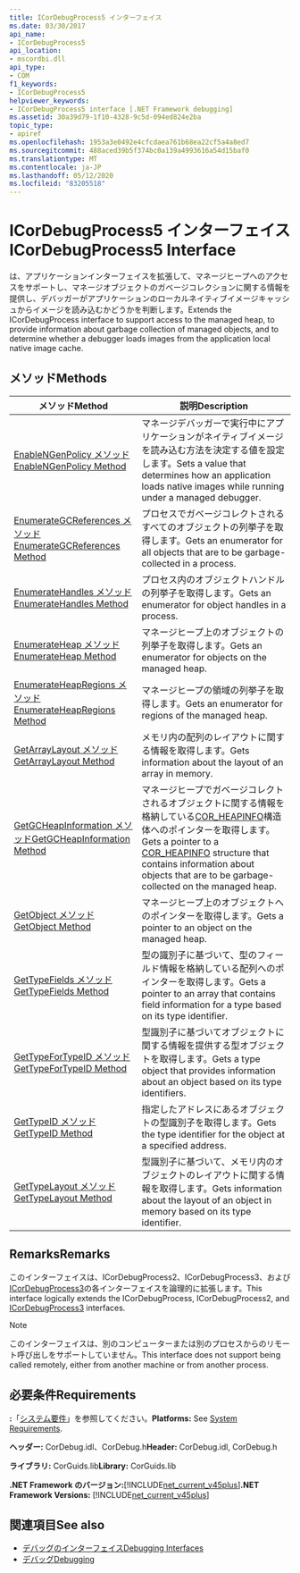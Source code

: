 ```yaml
---
title: ICorDebugProcess5 インターフェイス
ms.date: 03/30/2017
api_name:
- ICorDebugProcess5
api_location:
- mscordbi.dll
api_type:
- COM
f1_keywords:
- ICorDebugProcess5
helpviewer_keywords:
- ICorDebugProcess5 interface [.NET Framework debugging]
ms.assetid: 30a39d79-1f10-4328-9c5d-094ed824e2ba
topic_type:
- apiref
ms.openlocfilehash: 1953a3e0492e4cfcdaea761b68ea22cf5a4a8ed7
ms.sourcegitcommit: 488aced39b5f374bc0a139a4993616a54d15baf0
ms.translationtype: MT
ms.contentlocale: ja-JP
ms.lasthandoff: 05/12/2020
ms.locfileid: "83205518"
---
```

# <a name="icordebugprocess5-interface"></a><span data-ttu-id="30a89-102">ICorDebugProcess5 インターフェイス</span><span class="sxs-lookup"><span data-stu-id="30a89-102">ICorDebugProcess5 Interface</span></span>
<span data-ttu-id="30a89-103">は、アプリケーションインターフェイスを拡張して、マネージヒープへのアクセスをサポートし、マネージオブジェクトのガベージコレクションに関する情報を提供し、デバッガーがアプリケーションのローカルネイティブイメージキャッシュからイメージを読み込むかどうかを判断します。</span><span class="sxs-lookup"><span data-stu-id="30a89-103">Extends the ICorDebugProcess interface to support access to the managed heap, to provide information about garbage collection of managed objects, and to determine whether a debugger loads images from the application local native image cache.</span></span>  
  
## <a name="methods"></a><span data-ttu-id="30a89-104">メソッド</span><span class="sxs-lookup"><span data-stu-id="30a89-104">Methods</span></span>  
  
|<span data-ttu-id="30a89-105">メソッド</span><span class="sxs-lookup"><span data-stu-id="30a89-105">Method</span></span>|<span data-ttu-id="30a89-106">説明</span><span class="sxs-lookup"><span data-stu-id="30a89-106">Description</span></span>|  
|------------|-----------------|  
|[<span data-ttu-id="30a89-107">EnableNGenPolicy メソッド</span><span class="sxs-lookup"><span data-stu-id="30a89-107">EnableNGenPolicy Method</span></span>](icordebugprocess5-enablengenpolicy-method.md)|<span data-ttu-id="30a89-108">マネージデバッガーで実行中にアプリケーションがネイティブイメージを読み込む方法を決定する値を設定します。</span><span class="sxs-lookup"><span data-stu-id="30a89-108">Sets a value that determines how an application loads native images while running under a managed debugger.</span></span>|  
|[<span data-ttu-id="30a89-109">EnumerateGCReferences メソッド</span><span class="sxs-lookup"><span data-stu-id="30a89-109">EnumerateGCReferences Method</span></span>](icordebugprocess5-enumerategcreferences-method.md)|<span data-ttu-id="30a89-110">プロセスでガベージコレクトされるすべてのオブジェクトの列挙子を取得します。</span><span class="sxs-lookup"><span data-stu-id="30a89-110">Gets an enumerator for all objects that are to be garbage-collected in a process.</span></span>|  
|[<span data-ttu-id="30a89-111">EnumerateHandles メソッド</span><span class="sxs-lookup"><span data-stu-id="30a89-111">EnumerateHandles Method</span></span>](icordebugprocess5-enumeratehandles-method.md)|<span data-ttu-id="30a89-112">プロセス内のオブジェクトハンドルの列挙子を取得します。</span><span class="sxs-lookup"><span data-stu-id="30a89-112">Gets an enumerator for object handles in a process.</span></span>|  
|[<span data-ttu-id="30a89-113">EnumerateHeap メソッド</span><span class="sxs-lookup"><span data-stu-id="30a89-113">EnumerateHeap Method</span></span>](icordebugprocess5-enumerateheap-method.md)|<span data-ttu-id="30a89-114">マネージヒープ上のオブジェクトの列挙子を取得します。</span><span class="sxs-lookup"><span data-stu-id="30a89-114">Gets an enumerator for objects on the managed heap.</span></span>|  
|[<span data-ttu-id="30a89-115">EnumerateHeapRegions メソッド</span><span class="sxs-lookup"><span data-stu-id="30a89-115">EnumerateHeapRegions Method</span></span>](icordebugprocess5-enumerateheapregions-method.md)|<span data-ttu-id="30a89-116">マネージヒープの領域の列挙子を取得します。</span><span class="sxs-lookup"><span data-stu-id="30a89-116">Gets an enumerator for regions of the managed heap.</span></span>|  
|[<span data-ttu-id="30a89-117">GetArrayLayout メソッド</span><span class="sxs-lookup"><span data-stu-id="30a89-117">GetArrayLayout Method</span></span>](icordebugprocess5-getarraylayout-method.md)|<span data-ttu-id="30a89-118">メモリ内の配列のレイアウトに関する情報を取得します。</span><span class="sxs-lookup"><span data-stu-id="30a89-118">Gets information about the layout of an array in memory.</span></span>|  
|[<span data-ttu-id="30a89-119">GetGCHeapInformation メソッド</span><span class="sxs-lookup"><span data-stu-id="30a89-119">GetGCHeapInformation Method</span></span>](icordebugprocess5-getgcheapinformation-method.md)|<span data-ttu-id="30a89-120">マネージヒープでガベージコレクトされるオブジェクトに関する情報を格納している[COR_HEAPINFO](cor-heapinfo-structure.md)構造体へのポインターを取得します。</span><span class="sxs-lookup"><span data-stu-id="30a89-120">Gets a pointer to a [COR_HEAPINFO](cor-heapinfo-structure.md) structure that contains information about objects that are to be garbage-collected on the managed heap.</span></span>|  
|[<span data-ttu-id="30a89-121">GetObject メソッド</span><span class="sxs-lookup"><span data-stu-id="30a89-121">GetObject Method</span></span>](icordebugprocess5-getobject-method.md)|<span data-ttu-id="30a89-122">マネージヒープ上のオブジェクトへのポインターを取得します。</span><span class="sxs-lookup"><span data-stu-id="30a89-122">Gets a pointer to an object on the managed heap.</span></span>|  
|[<span data-ttu-id="30a89-123">GetTypeFields メソッド</span><span class="sxs-lookup"><span data-stu-id="30a89-123">GetTypeFields Method</span></span>](icordebugprocess5-gettypefields-method.md)|<span data-ttu-id="30a89-124">型の識別子に基づいて、型のフィールド情報を格納している配列へのポインターを取得します。</span><span class="sxs-lookup"><span data-stu-id="30a89-124">Gets a pointer to an array that contains field information for a type based on its type identifier.</span></span>|  
|[<span data-ttu-id="30a89-125">GetTypeForTypeID メソッド</span><span class="sxs-lookup"><span data-stu-id="30a89-125">GetTypeForTypeID Method</span></span>](icordebugprocess5-gettypefortypeid-method.md)|<span data-ttu-id="30a89-126">型識別子に基づいてオブジェクトに関する情報を提供する型オブジェクトを取得します。</span><span class="sxs-lookup"><span data-stu-id="30a89-126">Gets a type object that provides information about an object based on its type identifiers.</span></span>|  
|[<span data-ttu-id="30a89-127">GetTypeID メソッド</span><span class="sxs-lookup"><span data-stu-id="30a89-127">GetTypeID Method</span></span>](icordebugprocess5-gettypeid-method.md)|<span data-ttu-id="30a89-128">指定したアドレスにあるオブジェクトの型識別子を取得します。</span><span class="sxs-lookup"><span data-stu-id="30a89-128">Gets the type identifier for the object at a specified address.</span></span>|  
|[<span data-ttu-id="30a89-129">GetTypeLayout メソッド</span><span class="sxs-lookup"><span data-stu-id="30a89-129">GetTypeLayout Method</span></span>](icordebugprocess5-gettypelayout-method.md)|<span data-ttu-id="30a89-130">型識別子に基づいて、メモリ内のオブジェクトのレイアウトに関する情報を取得します。</span><span class="sxs-lookup"><span data-stu-id="30a89-130">Gets information about the layout of an object in memory based on its type identifier.</span></span>|  
  
## <a name="remarks"></a><span data-ttu-id="30a89-131">Remarks</span><span class="sxs-lookup"><span data-stu-id="30a89-131">Remarks</span></span>  
 <span data-ttu-id="30a89-132">このインターフェイスは、ICorDebugProcess2、ICorDebugProcess3、および[ICorDebugProcess3](icordebugprocess3-interface.md)の各インターフェイスを論理的に拡張します。</span><span class="sxs-lookup"><span data-stu-id="30a89-132">This interface logically extends the ICorDebugProcess, ICorDebugProcess2, and [ICorDebugProcess3](icordebugprocess3-interface.md) interfaces.</span></span>  
  
> [!NOTE]
> <span data-ttu-id="30a89-133">このインターフェイスは、別のコンピューターまたは別のプロセスからのリモート呼び出しをサポートしていません。</span><span class="sxs-lookup"><span data-stu-id="30a89-133">This interface does not support being called remotely, either from another machine or from another process.</span></span>  
  
## <a name="requirements"></a><span data-ttu-id="30a89-134">必要条件</span><span class="sxs-lookup"><span data-stu-id="30a89-134">Requirements</span></span>  
 <span data-ttu-id="30a89-135">**:**「[システム要件](../../get-started/system-requirements.md)」を参照してください。</span><span class="sxs-lookup"><span data-stu-id="30a89-135">**Platforms:** See [System Requirements](../../get-started/system-requirements.md).</span></span>  
  
 <span data-ttu-id="30a89-136">**ヘッダー:** CorDebug.idl、CorDebug.h</span><span class="sxs-lookup"><span data-stu-id="30a89-136">**Header:** CorDebug.idl, CorDebug.h</span></span>  
  
 <span data-ttu-id="30a89-137">**ライブラリ:** CorGuids.lib</span><span class="sxs-lookup"><span data-stu-id="30a89-137">**Library:** CorGuids.lib</span></span>  
  
 <span data-ttu-id="30a89-138">**.NET Framework のバージョン:**[!INCLUDE[net_current_v45plus](../../../../includes/net-current-v45plus-md.md)]</span><span class="sxs-lookup"><span data-stu-id="30a89-138">**.NET Framework Versions:** [!INCLUDE[net_current_v45plus](../../../../includes/net-current-v45plus-md.md)]</span></span>  
  
## <a name="see-also"></a><span data-ttu-id="30a89-139">関連項目</span><span class="sxs-lookup"><span data-stu-id="30a89-139">See also</span></span>

- [<span data-ttu-id="30a89-140">デバッグのインターフェイス</span><span class="sxs-lookup"><span data-stu-id="30a89-140">Debugging Interfaces</span></span>](debugging-interfaces.md)
- [<span data-ttu-id="30a89-141">デバッグ</span><span class="sxs-lookup"><span data-stu-id="30a89-141">Debugging</span></span>](index.md)
